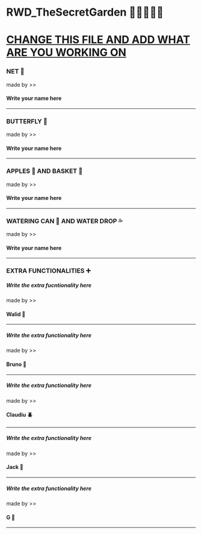 # RWD_TheSecretGarden 🌳🏡🌱🦋💦
<h1><u>CHANGE THIS FILE AND ADD WHAT ARE YOU WORKING ON </u></h1>

<h3> NET 🏸 </h3>
 <p>made by >> </p>  <h4><b> Write your name here</b></h4>
<hr>

 <h3> BUTTERFLY 🦋 </h3>
        <p>made by >> </p>  <h4><b> Write your name here</b></h4>
<hr>

<h3>APPLES 🍎 AND BASKET 🧺  </h3>
<p>made by >> </p>  <h4><b> Write your name here</b></h4>
<hr>

<h3>WATERING CAN 🚿 AND WATER DROP 💦</h3>
<p>made by >> </p>  <h4><b> Write your name here</b></h4>
<hr>


<h3> EXTRA FUNCTIONALITIES  ➕</h3>
<h5><b><i>Write the extra fucntionality here</i></b></h5>
<p>made by >> </p>  <h4><b> Walid 🦂</b></h4>
<hr>

<h5><b><i>Write the extra functionality here</i></b></h5>
<p>made by >> </p>  <h4><b> Bruno 🐜</b></h4>
<hr>

<h5><b><i>Write the extra functionality here</i></b></h5>
<p>made by >> </p>  <h4><b> Claudiu 🪲</b></h4>
<hr>

<h5><b><i>Write the extra functionality here</i></b></h5>
<p>made by >> </p>  <h4><b> Jack 🐛</b></h4>
<hr>

<h5><b><i>Write the extra functionality here</i></b></h5>
<p>made by >> </p>  <h4><b> G 🐞</b></h4>
<hr>

